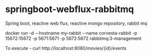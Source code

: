 # springboot-webflux-rabbitmq
Spring boot, reactive web flux, reactive mongo repository, rabbit mq


docker run -d --hostname my-rabbit --name corvesta-rabbit -p 15672:15672 -p 5671:5671 -p 5672:5672 rabbitmq:3-management

To execute - 
curl http://localhost:8080/movies/{id}/events
